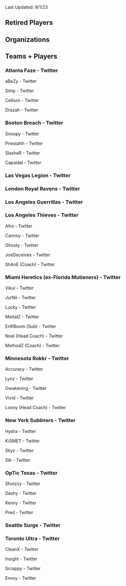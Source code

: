 Last Updated: 9/1/23

## Retired Players


## Organizations


## Teams + Players
### Atlanta Faze - Twitter

aBeZy - Twitter

Simp - Twitter

Cellium - Twitter

Drazah - Twitter


### Boston Breach - Twitter

Snoopy - Twitter

Priestahh - Twitter

SlasheR - Twitter

Capsidal - Twitter

### Las Vegas Legion - Twitter

### London Royal Ravens - Twitter

### Los Angeles Guerrillas - Twitter

### Los Angeles Thieves - Twitter

Afro - Twitter

Cammy - Twitter

Ghosty - Twitter

JoeDeceives - Twitter

ShAnE (Coach) - Twitter

### Miami Heretics (ex-Florida Mutieners) - Twitter

Vikul - Twitter

JurNii - Twitter

Lucky - Twitter

MettalZ - Twitter

EriKBoom (Sub) - Twitter

Noel (Head Coach) - Twitter

MethodZ (Coach) - Twitter

### Minnesota Rokkr - Twitter

Accuracy - Twitter

Lynz - Twitter

Owakening - Twitter

Vivid - Twitter

Loony (Head Coach) - Twitter

### New York Subliners - Twitter

Hydra - Twitter

KiSMET - Twitter

Skyz - Twitter

Sib - Twitter

### OpTic Texas - Twitter

Shotzzy - Twitter

Dashy - Twitter

Kenny - Twitter

Pred - Twitter

### Seattle Surge - Twitter

### Toronto Ultra - Twitter

CleanX - Twitter

Insight - Twitter

Scrappy - Twitter

Envoy - Twitter
